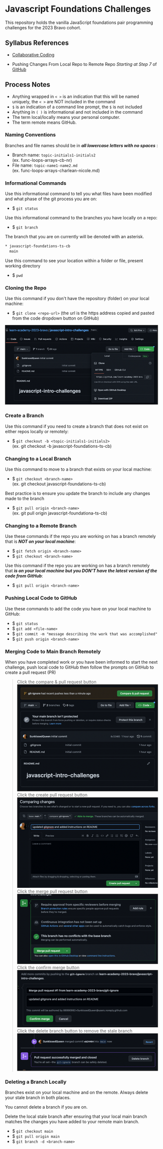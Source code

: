 # Javascript Foundations Challenges
This repository holds the vanilla JavaScript foundations pair programming challenges for the 2023 Bravo cohort.

## Syllabus References  

- [Collaborative Coding](https://github.com/learn-academy-2023-bravo/Syllabus/blob/main/github/pairing-with-github.md)  

- Pushing Changes From Local Repo to Remote Repo *Starting at Step 7* of [GitHub](https://github.com/learn-academy-2023-bravo/Syllabus/blob/main/github/github.md)  

## Process Notes

- Anything wrapped in `< >` is an indication that this will be named uniquely, the `< >` are NOT included in the command
- `$` is an indication of a command line prompt, the `$` is not included
- Anything in `( )` is informational and not included in the command
- The term local/locally means your personal computer.
- The term remote means GitHub.


### Naming Conventions

Branches and file names should be in ***all lowercase letters with no spaces*** :

- Branch name: `topic-initials1-initials2`   
(ex. func-loops-arrays-cb-nr)
- File name: `topic-name1-name2.md`  
(ex. func-loops-arrays-charlean-nicole.md)


### Informational Commands

Use this informational command to tell you what files have been modified and what phase of the git process you are on:

- $ `git status`

Use this informational command to the branches you have locally on a repo:

- $ `git branch`  

The branch that you are on currently will be denoted with an asterisk.
```bash
* javascript-foundations-ts-cb
  main
```
Use this command to see your location within a folder or file, present working directory  
- $ `pwd` 


### Cloning the Repo

Use this command if you don't have the repository (folder) on your local machine:

- $ `git clone <repo-url>` (the url is the https address copied and pasted from the code dropdown button on GitHub)

![Repo-Url](./assets/repo-url.png)


### Create a Branch

Use this command if you need to create a branch that does not exist on either repos locally or remotely:

- $ `git checkout -b <topic-initials1-initials2>`  
(ex. git checkout -b javascript-foundations-ts-cb)


### Changing to a Local Branch

Use this command to move to a branch that exists on your local machine:

- $ `git checkout <branch-name>`  
(ex. git checkout javascript-foundations-ts-cb)

Best practice is to ensure you update the branch to include any changes made to the branch
- $ `git pull origin <branch-name>`  
(ex. git pull origin javascript-foundationa-ts-cb)


### Changing to a Remote Branch

Use these commands if the repo you are working on has a branch remotely that is ***NOT on your local machine***:

- $ `git fetch origin <branch-name>`
- $ `git checkout <branch-name>`

Use this command if the repo you are working on has a branch remotely that ***is on your local machine but you DON'T have the latest version of the code from GitHub***:
- $ `git pull origin <branch-name>`


### Pushing Local Code to GitHub

Use these commands to add the code you have on your local machine to GitHub:

- $ `git status` 
- $ `git add <file-name>`
- $ `git commit -m "message describing the work that was accomplished"`
- $ `git push origin <branch-name>`


### Merging Code to Main Branch Remotely
When you have completed work or you have been informed to start the next challenge, push local code to GitHub then follow the prompts on GitHub to create a pull request (PR)

> Click the compare & pull request button
![PR-Prompt](./assets/pr-prompt.png)
> Click the create pull request button
![Create-PR](./assets/create-pr.png)
> Click the merge pull request button
![Merge-PR](./assets/merge-pr.png)
> Click the confirm merge button
![Confirm-Merge](./assets/confirm-merge.png)
> Click the delete branch button to remove the stale branch
![Delete-Branch](./assets/delete-branch.png)


### Deleting a Branch Locally

Branches exist on your local machine and on the remote. Always delete your stale branch in both places.  

You cannot delete a branch if you are on.

Delete the local stale branch after ensuring that your local main branch matches the changes you have added to your remote main branch.

- $ `git checkout main`
- $ `git pull origin main`
- $ `git branch -d <branch-name>`
